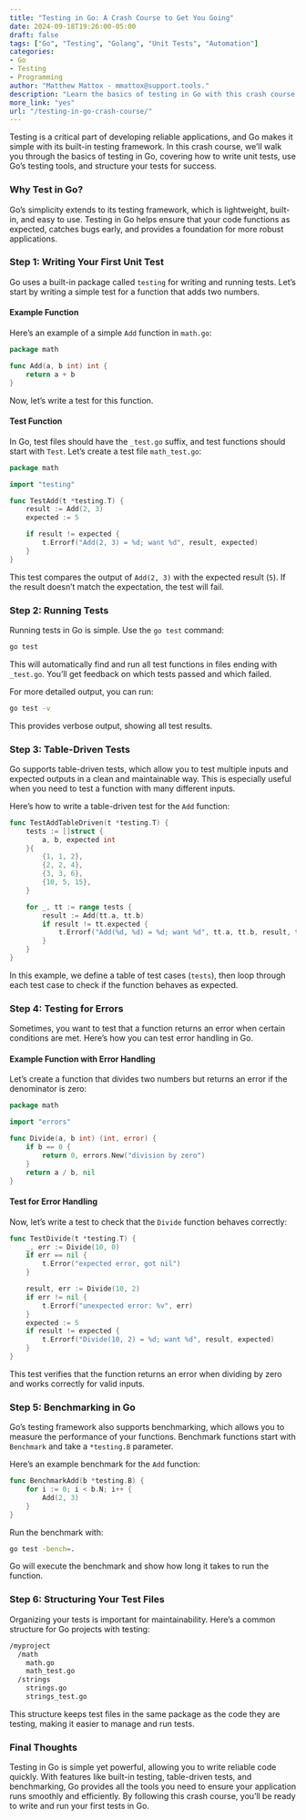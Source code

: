 ```yaml
---
title: "Testing in Go: A Crash Course to Get You Going"  
date: 2024-09-18T19:26:00-05:00  
draft: false  
tags: ["Go", "Testing", "Golang", "Unit Tests", "Automation"]  
categories:  
- Go  
- Testing  
- Programming  
author: "Matthew Mattox - mmattox@support.tools."  
description: "Learn the basics of testing in Go with this crash course, covering essential concepts to help you get started quickly."  
more_link: "yes"  
url: "/testing-in-go-crash-course/"  
---
```


Testing is a critical part of developing reliable applications, and Go makes it simple with its built-in testing framework. In this crash course, we’ll walk you through the basics of testing in Go, covering how to write unit tests, use Go’s testing tools, and structure your tests for success.

<!--more-->

### Why Test in Go?

Go’s simplicity extends to its testing framework, which is lightweight, built-in, and easy to use. Testing in Go helps ensure that your code functions as expected, catches bugs early, and provides a foundation for more robust applications.

### Step 1: Writing Your First Unit Test

Go uses a built-in package called `testing` for writing and running tests. Let’s start by writing a simple test for a function that adds two numbers.

#### Example Function

Here’s an example of a simple `Add` function in `math.go`:

```go
package math

func Add(a, b int) int {
    return a + b
}
```

Now, let’s write a test for this function.

#### Test Function

In Go, test files should have the `_test.go` suffix, and test functions should start with `Test`. Let’s create a test file `math_test.go`:

```go
package math

import "testing"

func TestAdd(t *testing.T) {
    result := Add(2, 3)
    expected := 5

    if result != expected {
        t.Errorf("Add(2, 3) = %d; want %d", result, expected)
    }
}
```

This test compares the output of `Add(2, 3)` with the expected result (`5`). If the result doesn’t match the expectation, the test will fail.

### Step 2: Running Tests

Running tests in Go is simple. Use the `go test` command:

```bash
go test
```

This will automatically find and run all test functions in files ending with `_test.go`. You’ll get feedback on which tests passed and which failed.

For more detailed output, you can run:

```bash
go test -v
```

This provides verbose output, showing all test results.

### Step 3: Table-Driven Tests

Go supports table-driven tests, which allow you to test multiple inputs and expected outputs in a clean and maintainable way. This is especially useful when you need to test a function with many different inputs.

Here’s how to write a table-driven test for the `Add` function:

```go
func TestAddTableDriven(t *testing.T) {
    tests := []struct {
        a, b, expected int
    }{
        {1, 1, 2},
        {2, 2, 4},
        {3, 3, 6},
        {10, 5, 15},
    }

    for _, tt := range tests {
        result := Add(tt.a, tt.b)
        if result != tt.expected {
            t.Errorf("Add(%d, %d) = %d; want %d", tt.a, tt.b, result, tt.expected)
        }
    }
}
```

In this example, we define a table of test cases (`tests`), then loop through each test case to check if the function behaves as expected.

### Step 4: Testing for Errors

Sometimes, you want to test that a function returns an error when certain conditions are met. Here’s how you can test error handling in Go.

#### Example Function with Error Handling

Let’s create a function that divides two numbers but returns an error if the denominator is zero:

```go
package math

import "errors"

func Divide(a, b int) (int, error) {
    if b == 0 {
        return 0, errors.New("division by zero")
    }
    return a / b, nil
}
```

#### Test for Error Handling

Now, let’s write a test to check that the `Divide` function behaves correctly:

```go
func TestDivide(t *testing.T) {
    _, err := Divide(10, 0)
    if err == nil {
        t.Error("expected error, got nil")
    }

    result, err := Divide(10, 2)
    if err != nil {
        t.Errorf("unexpected error: %v", err)
    }
    expected := 5
    if result != expected {
        t.Errorf("Divide(10, 2) = %d; want %d", result, expected)
    }
}
```

This test verifies that the function returns an error when dividing by zero and works correctly for valid inputs.

### Step 5: Benchmarking in Go

Go’s testing framework also supports benchmarking, which allows you to measure the performance of your functions. Benchmark functions start with `Benchmark` and take a `*testing.B` parameter.

Here’s an example benchmark for the `Add` function:

```go
func BenchmarkAdd(b *testing.B) {
    for i := 0; i < b.N; i++ {
        Add(2, 3)
    }
}
```

Run the benchmark with:

```bash
go test -bench=.
```

Go will execute the benchmark and show how long it takes to run the function.

### Step 6: Structuring Your Test Files

Organizing your tests is important for maintainability. Here’s a common structure for Go projects with testing:

```bash
/myproject
  /math
    math.go
    math_test.go
  /strings
    strings.go
    strings_test.go
```

This structure keeps test files in the same package as the code they are testing, making it easier to manage and run tests.

### Final Thoughts

Testing in Go is simple yet powerful, allowing you to write reliable code quickly. With features like built-in testing, table-driven tests, and benchmarking, Go provides all the tools you need to ensure your application runs smoothly and efficiently. By following this crash course, you’ll be ready to write and run your first tests in Go.
